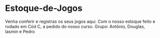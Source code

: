# Estoque-de-Jogos
Venha conferir e registras os seus jogos aqui. Com o nosso estoque feito e rodado em Cód C, a pedido do nosso curso.
Grupo: Antônio, Douglas, Iasmin e Pedro
